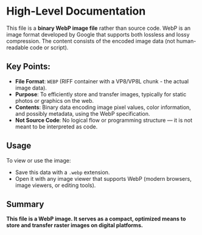 # High-Level Documentation

This file is a **binary WebP image file** rather than source code. WebP is an image format developed by Google that supports both lossless and lossy compression. The content consists of the encoded image data (not human-readable code or script). 

## Key Points:

- **File Format**: `WEBP` (RIFF container with a VP8/VP8L chunk - the actual image data).
- **Purpose**: To efficiently store and transfer images, typically for static photos or graphics on the web.
- **Contents**: Binary data encoding image pixel values, color information, and possibly metadata, using the WebP specification.
- **Not Source Code**: No logical flow or programming structure — it is not meant to be interpreted as code.

## Usage

To view or use the image:
- Save this data with a `.webp` extension.
- Open it with any image viewer that supports WebP (modern browsers, image viewers, or editing tools).

## Summary

**This file is a WebP image. It serves as a compact, optimized means to store and transfer raster images on digital platforms.**